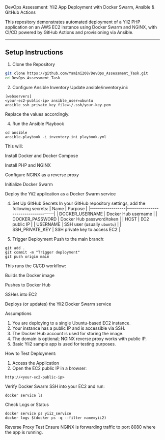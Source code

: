 DevOps Assessment: Yii2 App Deployment with Docker Swarm, Ansible & GitHub Actions

This repository demonstrates automated deployment of a Yii2 PHP application on an AWS EC2 instance using Docker Swarm and NGINX, with CI/CD powered by GitHub Actions and provisioning via Ansible.

---

## Setup Instructions

1. Clone the Repository

```bash
git clone https://github.com/Yamini208/DevOps_Assessment_Task.git
cd DevOps_Assessment_Task
```
2. Configure Ansible Inventory
Update ansible/inventory.ini:
```
[webservers]
<your-ec2-public-ip> ansible_user=ubuntu ansible_ssh_private_key_file=~/.ssh/your-key.pem
```
Replace the values accordingly.

4. Run the Ansible Playbook
```
cd ansible
ansible-playbook -i inventory.ini playbook.yml
```
This will:

Install Docker and Docker Compose

Install PHP and NGINX

Configure NGINX as a reverse proxy

Initialize Docker Swarm

Deploy the Yii2 application as a Docker Swarm service

4. Set Up GitHub Secrets
In your GitHub repository settings, add the following secrets:
| Name             | Purpose                             |
|------------------|-------------------------------------|
| DOCKER_USERNAME  | Docker Hub username                 |
| DOCKER_PASSWORD  | Docker Hub password/token           |
| HOST             | EC2 public IP                       |
| USERNAME         | SSH user (usually `ubuntu`)         |
| SSH_PRIVATE_KEY  | SSH private key to access EC2       |

5. Trigger Deployment
Push to the main branch:
```
git add .
git commit -m "Trigger deployment"
git push origin main
```
This runs the CI/CD workflow:

Builds the Docker image

Pushes to Docker Hub

SSHes into EC2

Deploys (or updates) the Yii2 Docker Swarm service

Assumptions
1. You are deploying to a single Ubuntu-based EC2 instance.
2. Your instance has a public IP and is accessible via SSH.
3. The Docker Hub account is used for storing the image.
4. The domain is optional; NGINX reverse proxy works with public IP.
5. Basic Yii2 sample app is used for testing purposes.

How to Test Deployment:

1. Access the Application
2. Open the EC2 public IP in a browser:
```
http://<your-ec2-public-ip>
```
Verify Docker Swarm
SSH into your EC2 and run:
```
docker service ls
```
Check Logs or Status
```
docker service ps yii2_service
docker logs $(docker ps -q --filter name=yii2)
```
Reverse Proxy Test
Ensure NGINX is forwarding traffic to port 8080 where the app is running.
